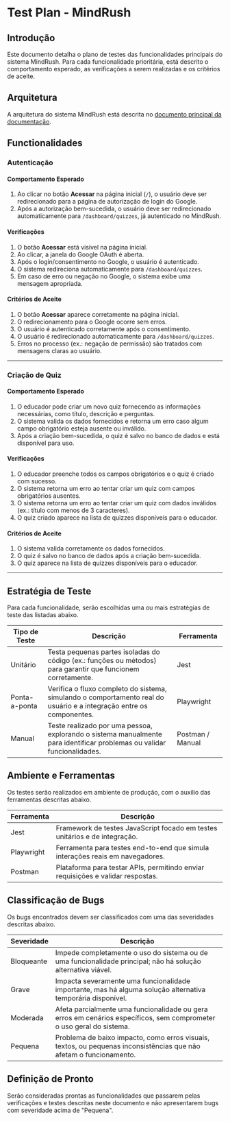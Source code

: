 # Test Plan - MindRush

## Introdução

Este documento detalha o plano de testes das funcionalidades principais do sistema MindRush. Para cada funcionalidade prioritária, está descrito o comportamento esperado, as verificações a serem realizadas e os critérios de aceite.

## Arquitetura

A arquitetura do sistema MindRush está descrita no [documento principal da documentação](README.md#4-modelagem-e-projeto-arquitetural).

## Functionalidades

### Autenticação

#### Comportamento Esperado

1. Ao clicar no botão **Acessar** na página inicial (`/`), o usuário deve ser redirecionado para a página de autorização de login do Google.
2. Após a autorização bem-sucedida, o usuário deve ser redirecionado automaticamente para `/dashboard/quizzes`, já autenticado no MindRush.

#### Verificações

1. O botão **Acessar** está visível na página inicial.
2. Ao clicar, a janela do Google OAuth é aberta.
3. Após o login/consentimento no Google, o usuário é autenticado.
4. O sistema redireciona automaticamente para `/dashboard/quizzes`.
5. Em caso de erro ou negação no Google, o sistema exibe uma mensagem apropriada.

#### Critérios de Aceite

1. O botão **Acessar** aparece corretamente na página inicial.
2. O redirecionamento para o Google ocorre sem erros.
3. O usuário é autenticado corretamente após o consentimento.
4. O usuário é redirecionado automaticamente para `/dashboard/quizzes`.
5. Erros no processo (ex.: negação de permissão) são tratados com mensagens claras ao usuário.

---

### Criação de Quiz

#### Comportamento Esperado

1. O educador pode criar um novo quiz fornecendo as informações necessárias, como título, descrição e perguntas.
2. O sistema valida os dados fornecidos e retorna um erro caso algum campo obrigatório esteja ausente ou inválido.
3. Após a criação bem-sucedida, o quiz é salvo no banco de dados e está disponível para uso.

#### Verificações

1. O educador preenche todos os campos obrigatórios e o quiz é criado com sucesso.
2. O sistema retorna um erro ao tentar criar um quiz com campos obrigatórios ausentes.
3. O sistema retorna um erro ao tentar criar um quiz com dados inválidos (ex.: título com menos de 3 caracteres).
4. O quiz criado aparece na lista de quizzes disponíveis para o educador.

#### Critérios de Aceite

1. O sistema valida corretamente os dados fornecidos.
2. O quiz é salvo no banco de dados após a criação bem-sucedida.
3. O quiz aparece na lista de quizzes disponíveis para o educador.

---

## Estratégia de Teste

Para cada funcionalidade, serão escolhidas uma ou mais estratégias de teste das listadas abaixo.

| Tipo de Teste | Descrição                                                                                                               | Ferramenta       |
| ------------- | ----------------------------------------------------------------------------------------------------------------------- | ---------------- |
| Unitário      | Testa pequenas partes isoladas do código (ex.: funções ou métodos) para garantir que funcionem corretamente.            | Jest             |
| Ponta-a-ponta | Verifica o fluxo completo do sistema, simulando o comportamento real do usuário e a integração entre os componentes.    | Playwright       |
| Manual        | Teste realizado por uma pessoa, explorando o sistema manualmente para identificar problemas ou validar funcionalidades. | Postman / Manual |

## Ambiente e Ferramentas

Os testes serão realizados em ambiente de produção, com o auxílio das ferramentas descritas abaixo.

| Ferramenta | Descrição                                                                       |
| ---------- | ------------------------------------------------------------------------------- |
| Jest       | Framework de testes JavaScript focado em testes unitários e de integração.      |
| Playwright | Ferramenta para testes end-to-end que simula interações reais em navegadores.   |
| Postman    | Plataforma para testar APIs, permitindo enviar requisições e validar respostas. |

## Classificação de Bugs

Os bugs encontrados devem ser classificados com uma das severidades descritas abaixo.

| Severidade | Descrição                                                                                                            |
| ---------- | -------------------------------------------------------------------------------------------------------------------- |
| Bloqueante | Impede completamente o uso do sistema ou de uma funcionalidade principal; não há solução alternativa viável.         |
| Grave      | Impacta severamente uma funcionalidade importante, mas há alguma solução alternativa temporária disponível.          |
| Moderada   | Afeta parcialmente uma funcionalidade ou gera erros em cenários específicos, sem comprometer o uso geral do sistema. |
| Pequena    | Problema de baixo impacto, como erros visuais, textos, ou pequenas inconsistências que não afetam o funcionamento.   |

## Definição de Pronto

Serão consideradas prontas as funcionalidades que passarem pelas verificações e testes descritas neste documento e não apresentarem bugs com severidade acima de "Pequena".
